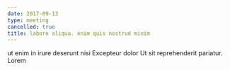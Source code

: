 ```yaml
---
date: 2017-09-13
type: meeting
cancelled: true
title: labore aliqua. enim quis nostrud minim
---
```

ut enim in irure deserunt nisi Excepteur dolor Ut sit reprehenderit pariatur. Lorem